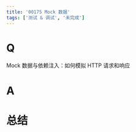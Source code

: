 ```yaml
---
title: '00175 Mock 数据'
tags: ['测试 & 调试', '未完成']
---
```


# Q

Mock 数据与依赖注入：如何模拟 HTTP 请求和响应

# A



# 总结



<script>
  function func() {

  }
  
</script>